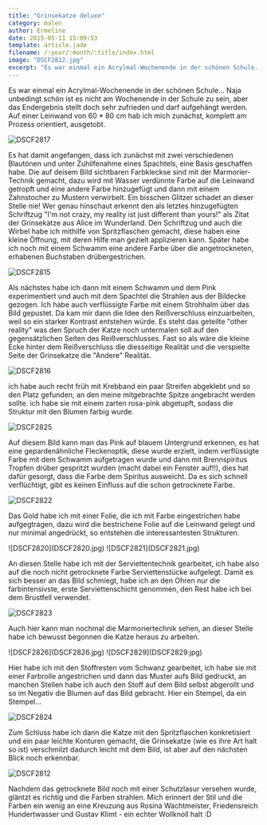 ```yaml
---
title: "Grinsekatze deluxe"
category: malen
author: Ermeline
date: 2015-05-11 15:09:53
template: article.jade
filename: /:year/:month/:title/index.html
image: "DSCF2812.jpg"
excerpt: "Es war einmal ein Acrylmal-Wochenende in der schönen Schule..."
---
```


Es war einmal ein Acrylmal-Wochenende in der schönen Schule... Naja unbedingt schön ist es nicht am Wochenende in der Schule zu sein, aber das Endergebnis stellt doch sehr zufrieden und darf aufgehängt werden. Auf einer Leinwand von 60 * 80 cm hab ich mich zunächst, komplett am Prozess orientiert, ausgetobt.


![DSCF2817](DSCF2817.jpg)

Es hat damit angefangen, dass ich zunächst mit zwei verschiedenen Blautönen und unter Zuhilfenahme eines Spachtels, eine Basis geschaffen habe. Die auf deisem Bild sichtbaren Farbkleckse sind mit der Marmorier-Technik gemacht, dazu wird mit Wasser verdünnte Farbe auf die Leinwand getropft und eine andere Farbe hinzugefügt und dann mit einem Zahnstocher zu Mustern verwirbelt. Ein bisschen Glitzer schadet an dieser Stelle nie! Wer genau hinschaut erkennt den als letztes hinzugefügten Schriftzug "I'm not crazy, my reality ist just different than yours!" als Zitat der Grinsekatze aus Alice im Wunderland. Den Schriftzug und auch die Wirbel habe ich mithilfe von Spritzflaschen gemacht, diese haben eine kleine Öffnung, mit deren Hilfe man gezielt applizieren kann. Später habe ich noch mit einem Schwamm eine andere Farbe über die angetrockneten, erhabenen Buchstaben drübergestrichen.


![DSCF2815](DSCF2815.jpg)

Als nächstes habe ich dann mit einem Schwamm und dem Pink experimentiert und auch mit dem Spachtel die Strahlen aus der Bildecke gezogen. Ich habe auch verflüssigte Farbe mit einem Strohhalm über das Bild gepustet. Da kam mir dann die Idee den Reißverschluss einzuarbeiten, weil so ein starker Kontrast entstehen würde. Es steht das geteilte "other reality" was den Spruch der Katze noch untermalen soll auf den gegensätzlichen Seiten des Reißverschlusses. Fast so als wäre die kleine Ecke hinter dem Reißverschluss die diesseitige Realität und die verspielte Seite der Grinsekatze die "Andere" Realität.


![DSCF2816](DSCF2816.jpg)

ich habe auch recht früh mit Krebband ein paar Streifen abgeklebt und so den Platz gefunden, an den meine mitgebrachte Spitze angebracht werden sollte. ich habe sie mit einem zarten rosa-pink abgetupft, sodass die Struktur mit den Blumen farbig wurde.


![DSCF2825](DSCF2825.jpg)

Auf diesem Bild kann man das Pink auf blauem Untergrund erkennen, es hat eine gepardenähnliche Fleckenoptik, diese wurde erzielt, indem verflüssigte Farbe mit dem Schwamm aufgetragen wurde und dann mit Brennspiritus Tropfen drüber gespritzt wurden (macht dabei ein Fenster auf!!), dies hat dafür gesorgt, dass die Farbe dem Spiritus ausweicht. Da es sich schnell verflüchtigt, gibt es keinen Einfluss auf die schon getrocknete Farbe.


![DSCF2822](DSCF2822.jpg)

Das Gold habe ich mit einer Folie, die ich mit Farbe eingestrichen habe aufgegtragen, dazu wird die bestrichene Folie auf die Leinwand gelegt und nur minimal angedrückt, so entstehen die interessantesten Strukturen.


<div class="slideshow_landscape">
![DSCF2820](DSCF2820.jpg)
![DSCF2821](DSCF2821.jpg)
</div>

An diesen Stelle habe ich mit der Serviettentechnik gearbeitet, ich habe also auf die noch nicht getrocknete Farbe Serviettenstücke aufgelegt. Damit es sich besser an das Bild schmiegt, habe ich an den Ohren nur die farbintensivste, erste Serviettenschicht genommen, den Rest habe ich bei dem Brustfell verwendet.


![DSCF2823](DSCF2823.jpg)

Auch hier kann man nochmal die Marmoriertechnik sehen, an dieser Stelle habe ich bewusst begonnen die Katze heraus zu arbeiten.


<div class="slideshow_landscape">
![DSCF2826](DSCF2826.jpg)
![DSCF2829](DSCF2829.jpg)
</div>

Hier habe ich mit den Stoffresten vom Schwanz gearbeitet, ich habe sie mit einer Farbrolle angestrichen und dann das Muster aufs Bild gedruckt, an manchen Stellen habe ich auch den Stoff auf dem Bild selbst abgerollt und so im Negativ die Blumen auf das Bild gebracht. Hier ein Stempel, da ein Stempel...


![DSCF2824](DSCF2824.jpg)

Zum Schluss habe ich dann die Katze mit den Spritzflaschen konkretisiert und ein paar leichte Konturen gemacht, die Grinsekatze (wie es ihre Art halt so ist) verschmilzt dadurch leicht mit dem Bild, ist aber auf den nächsten Blick noch erkennbar.

![DSCF2812](DSCF2812.jpg)

Nachdem das getrocknete Bild noch mit einer Schutzlasur versehen wurde, gläntzt es richtig und die Farben strahlen. Mich erinnert der Stil und die Farben ein wenig an eine Kreuzung aus Rosina Wachtmeister, Friedensreich Hundertwasser und Gustav Klimt - ein echter Wollknoll halt :D
